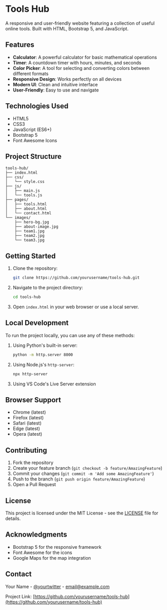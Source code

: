 # Tools Hub

A responsive and user-friendly website featuring a collection of useful online tools. Built with HTML, Bootstrap 5, and JavaScript.

## Features

- **Calculator**: A powerful calculator for basic mathematical operations
- **Timer**: A countdown timer with hours, minutes, and seconds
- **Color Picker**: A tool for selecting and converting colors between different formats
- **Responsive Design**: Works perfectly on all devices
- **Modern UI**: Clean and intuitive interface
- **User-Friendly**: Easy to use and navigate

## Technologies Used

- HTML5
- CSS3
- JavaScript (ES6+)
- Bootstrap 5
- Font Awesome Icons

## Project Structure

```
tools-hub/
├── index.html
├── css/
│   └── style.css
├── js/
│   ├── main.js
│   └── tools.js
├── pages/
│   ├── tools.html
│   ├── about.html
│   └── contact.html
└── images/
    ├── hero-bg.jpg
    ├── about-image.jpg
    ├── team1.jpg
    ├── team2.jpg
    └── team3.jpg
```

## Getting Started

1. Clone the repository:
   ```bash
   git clone https://github.com/yourusername/tools-hub.git
   ```

2. Navigate to the project directory:
   ```bash
   cd tools-hub
   ```

3. Open `index.html` in your web browser or use a local server.

## Local Development

To run the project locally, you can use any of these methods:

1. Using Python's built-in server:
   ```bash
   python -m http.server 8000
   ```

2. Using Node.js's `http-server`:
   ```bash
   npx http-server
   ```

3. Using VS Code's Live Server extension

## Browser Support

- Chrome (latest)
- Firefox (latest)
- Safari (latest)
- Edge (latest)
- Opera (latest)

## Contributing

1. Fork the repository
2. Create your feature branch (`git checkout -b feature/AmazingFeature`)
3. Commit your changes (`git commit -m 'Add some AmazingFeature'`)
4. Push to the branch (`git push origin feature/AmazingFeature`)
5. Open a Pull Request

## License

This project is licensed under the MIT License - see the [LICENSE](LICENSE) file for details.

## Acknowledgments

- Bootstrap 5 for the responsive framework
- Font Awesome for the icons
- Google Maps for the map integration

## Contact

Your Name - [@yourtwitter](https://twitter.com/yourtwitter) - email@example.com

Project Link: [https://github.com/yourusername/tools-hub](https://github.com/yourusername/tools-hub) 